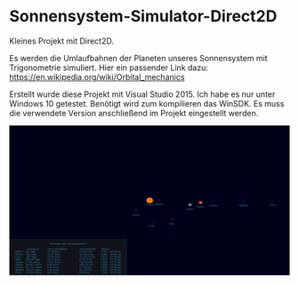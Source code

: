 # Sonnensystem-Simulator-Direct2D

Kleines Projekt mit Direct2D. 

Es werden die Umlaufbahnen der Planeten unseres Sonnensystem mit Trigonometrie simuliert.
Hier ein passender Link dazu: https://en.wikipedia.org/wiki/Orbital_mechanics

Erstellt wurde diese Projekt mit Visual Studio 2015. Ich habe es nur unter Windows 10 getestet. Benötigt wird zum kompilieren das WinSDK. Es muss die verwendete Version anschließend im Projekt eingestellt werden.

![Vorschau](./Unbenannt.PNG "Vorschau") 
